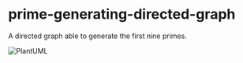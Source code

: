 # prime-generating-directed-graph

A directed graph able to generate the first nine primes.

![PlantUML](image.png)
